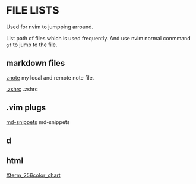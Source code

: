 # FILE LISTS


Used for nvim to jumpping arround.

List path of files which is used frequently. And use nvim normal
conmmand `gf` to jump to the file.


## markdown files

[znote](~/AAnote/znote.md) my local and remote note file.

[.zshrc](~/.zshrc) .zshrc


## .vim plugs

[md-snippets](~/.config/nvim/md-snippets.vim) md-snippets


## d



## html

[Xterm_256color_chart](https://upload.wikimedia.org/wikipedia/commons/1/15/Xterm_256color_chart.svg)




